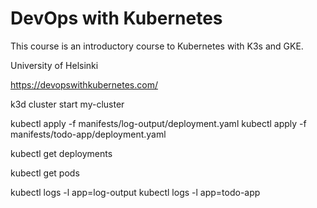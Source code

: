 # DevOps with Kubernetes
This course is an introductory course to Kubernetes with K3s and GKE.

University of Helsinki

https://devopswithkubernetes.com/




k3d cluster start my-cluster


kubectl apply -f manifests/log-output/deployment.yaml
kubectl apply -f manifests/todo-app/deployment.yaml


kubectl get deployments


kubectl get pods


kubectl logs -l app=log-output
kubectl logs -l app=todo-app
